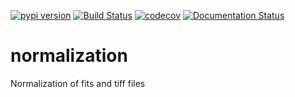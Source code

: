 [![pypi version](https://img.shields.io/pypi/v/neunorm.svg)](https://pypi.python.org/pypi/neunorm)
[![Build Status](https://travis-ci.org/ornlneutronimaging/NeuNorm.svg?branch=master)](https://travis-ci.org/ornlneutronimaging/NeuNorm)
[![codecov](https://codecov.io/gh/ornlneutronimaging/NeuNorm/branch/master/graph/badge.svg)](https://codecov.io/gh/ornlneutronimaging/NeuNorm)
[![Documentation Status](https://readthedocs.org/projects/neunorm/badge/?version=latest)](http://neunorm.readthedocs.io/en/latest/?badge=latest)


# normalization
Normalization of fits and tiff files
